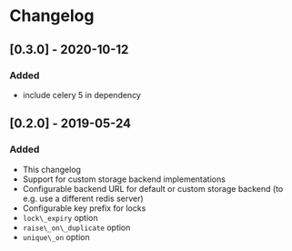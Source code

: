 # Changelog

## [0.3.0] - 2020-10-12

### Added
- include celery 5 in dependency

## [0.2.0] - 2019-05-24

### Added
- This changelog
- Support for custom storage backend implementations
- Configurable backend URL for default or custom storage backend (to e.g. use a different redis server)
- Configurable key prefix for locks
- `lock\_expiry` option
- `raise\_on\_duplicate` option
- `unique\_on` option
